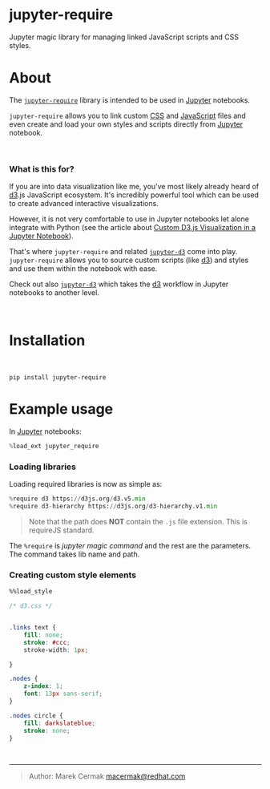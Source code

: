 # jupyter-require

Jupyter magic library for managing linked JavaScript scripts and CSS styles.

# About

The [`jupyter-require`](https://github.com/CermakM/jupyter-require) library is intended to be used in [Jupyter] notebooks.

`jupyter-require` allows you to link custom [CSS] and [JavaScript] files
and even create and load your own styles and scripts directly from [Jupyter] notebook.

<br>

### What is this for?

If you are into data visualization like me, you've most likely already heard of [d3].js JavaScript ecosystem.
It's incredibly powerful tool which can be used to create advanced interactive visualizations.

However, it is not very comfortable to use in Jupyter notebooks let alone integrate with Python 
(see the article about [Custom D3.js Visualization in a Jupyter Notebook](https://www.stefaanlippens.net/jupyter-custom-d3-visualization.html)).

That's where `jupyter-require` and related [`jupyter-d3`](https://github.com/CermakM/jupyter-d3) come into play.
`jupyter-require` allows you to source custom scripts (like [d3]) and styles and use them within the notebook with ease.


Check out also [`jupyter-d3`](https://github.com/CermakM/jupyter-d3) which takes the [d3] workflow
 in Jupyter notebooks to another level.

<br>

# Installation 

<br>

`pip install jupyter-require`


# Example usage

In [Jupyter] notebooks:

```python
%load_ext jupyter_require
```

### Loading libraries

Loading required libraries is now as simple as: 

```python
%require d3 https://d3js.org/d3.v5.min
%require d3-hierarchy https://d3js.org/d3-hierarchy.v1.min
```

> Note that the path does __NOT__ contain the `.js` file extension. This is requireJS standard.


The `%require` is _jupyter magic command_ and the rest are the parameters. The command takes lib name and path.


### Creating custom style elements

```css
%%load_style

/* d3.css */


.links text {
    fill: none;
    stroke: #ccc;
    stroke-width: 1px;

}

.nodes {
    z-index: 1;
    font: 13px sans-serif;
}

.nodes circle {
    fill: darkslateblue;
    stroke: none;
}
```


<br>
<hr>


[CSS]: https://www.w3schools.com/css/
[d3]: https://d3js.org
[JavaScript]: https://www.w3schools.com/js/default.asp
[Jupyter]: https://jupyter.org/


> Author: Marek Cermak <macermak@redhat.com> 
